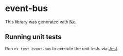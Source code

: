 # event-bus

This library was generated with [Nx](https://nx.dev).

## Running unit tests

Run `nx test event-bus` to execute the unit tests via [Jest](https://jestjs.io).
